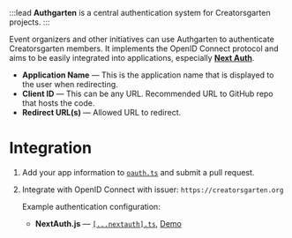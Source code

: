 :::lead
**Authgarten** is a central authentication system for Creatorsgarten projects.
:::

Event organizers and other initiatives can use Authgarten to authenticate Creatorsgarten members. It implements the OpenID Connect protocol and aims to be easily integrated into applications, especially [**Next Auth**](https://next-auth.js.org/).

- **Application Name** — This is the application name that is displayed to the user when redirecting.
- **Client ID** — This can be any URL. Recommended URL to GitHub repo that hosts the code.
- **Redirect URL(s)** — Allowed URL to redirect.

# Integration

1. Add your app information to [`oauth.ts`](https://github.com/creatorsgarten/creatorsgarten.org/blob/main/src/constants/oauth.ts) and submit a pull request.

2. Integrate with OpenID Connect with issuer: `https://creatorsgarten.org`

    Example authentication configuration:

    - **NextAuth.js** — [`[...nextauth].ts`](https://github.com/dtinth/authgarten-example/blob/main/pages/api/auth/%5B...nextauth%5D.ts), [Demo](https://authgarten-example.vercel.app/)